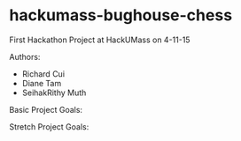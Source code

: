 # hackumass-bughouse-chess
First Hackathon Project at HackUMass on 4-11-15

Authors:
* Richard Cui
* Diane Tam
* SeihakRithy Muth

Basic Project Goals:

Stretch Project Goals: